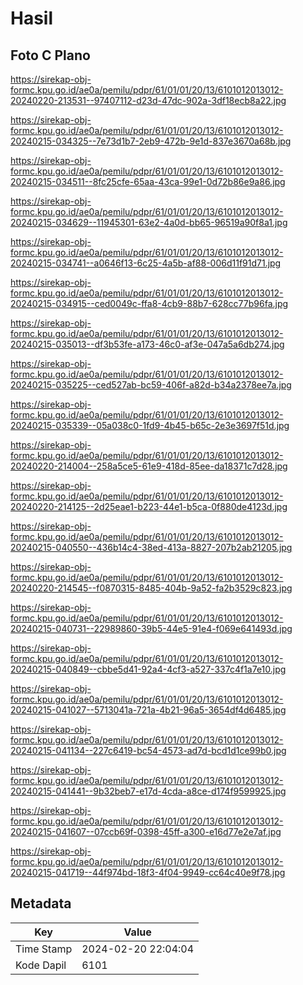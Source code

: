 # Hasil

## Foto C Plano

https://sirekap-obj-formc.kpu.go.id/ae0a/pemilu/pdpr/61/01/01/20/13/6101012013012-20240220-213531--97407112-d23d-47dc-902a-3df18ecb8a22.jpg

https://sirekap-obj-formc.kpu.go.id/ae0a/pemilu/pdpr/61/01/01/20/13/6101012013012-20240215-034325--7e73d1b7-2eb9-472b-9e1d-837e3670a68b.jpg

https://sirekap-obj-formc.kpu.go.id/ae0a/pemilu/pdpr/61/01/01/20/13/6101012013012-20240215-034511--8fc25cfe-65aa-43ca-99e1-0d72b86e9a86.jpg

https://sirekap-obj-formc.kpu.go.id/ae0a/pemilu/pdpr/61/01/01/20/13/6101012013012-20240215-034629--11945301-63e2-4a0d-bb65-96519a90f8a1.jpg

https://sirekap-obj-formc.kpu.go.id/ae0a/pemilu/pdpr/61/01/01/20/13/6101012013012-20240215-034741--a0646f13-6c25-4a5b-af88-006d11f91d71.jpg

https://sirekap-obj-formc.kpu.go.id/ae0a/pemilu/pdpr/61/01/01/20/13/6101012013012-20240215-034915--ced0049c-ffa8-4cb9-88b7-628cc77b96fa.jpg

https://sirekap-obj-formc.kpu.go.id/ae0a/pemilu/pdpr/61/01/01/20/13/6101012013012-20240215-035013--df3b53fe-a173-46c0-af3e-047a5a6db274.jpg

https://sirekap-obj-formc.kpu.go.id/ae0a/pemilu/pdpr/61/01/01/20/13/6101012013012-20240215-035225--ced527ab-bc59-406f-a82d-b34a2378ee7a.jpg

https://sirekap-obj-formc.kpu.go.id/ae0a/pemilu/pdpr/61/01/01/20/13/6101012013012-20240215-035339--05a038c0-1fd9-4b45-b65c-2e3e3697f51d.jpg

https://sirekap-obj-formc.kpu.go.id/ae0a/pemilu/pdpr/61/01/01/20/13/6101012013012-20240220-214004--258a5ce5-61e9-418d-85ee-da18371c7d28.jpg

https://sirekap-obj-formc.kpu.go.id/ae0a/pemilu/pdpr/61/01/01/20/13/6101012013012-20240220-214125--2d25eae1-b223-44e1-b5ca-0f880de4123d.jpg

https://sirekap-obj-formc.kpu.go.id/ae0a/pemilu/pdpr/61/01/01/20/13/6101012013012-20240215-040550--436b14c4-38ed-413a-8827-207b2ab21205.jpg

https://sirekap-obj-formc.kpu.go.id/ae0a/pemilu/pdpr/61/01/01/20/13/6101012013012-20240220-214545--f0870315-8485-404b-9a52-fa2b3529c823.jpg

https://sirekap-obj-formc.kpu.go.id/ae0a/pemilu/pdpr/61/01/01/20/13/6101012013012-20240215-040731--22989860-39b5-44e5-91e4-f069e641493d.jpg

https://sirekap-obj-formc.kpu.go.id/ae0a/pemilu/pdpr/61/01/01/20/13/6101012013012-20240215-040849--cbbe5d41-92a4-4cf3-a527-337c4f1a7e10.jpg

https://sirekap-obj-formc.kpu.go.id/ae0a/pemilu/pdpr/61/01/01/20/13/6101012013012-20240215-041027--5713041a-721a-4b21-96a5-3654df4d6485.jpg

https://sirekap-obj-formc.kpu.go.id/ae0a/pemilu/pdpr/61/01/01/20/13/6101012013012-20240215-041134--227c6419-bc54-4573-ad7d-bcd1d1ce99b0.jpg

https://sirekap-obj-formc.kpu.go.id/ae0a/pemilu/pdpr/61/01/01/20/13/6101012013012-20240215-041441--9b32beb7-e17d-4cda-a8ce-d174f9599925.jpg

https://sirekap-obj-formc.kpu.go.id/ae0a/pemilu/pdpr/61/01/01/20/13/6101012013012-20240215-041607--07ccb69f-0398-45ff-a300-e16d77e2e7af.jpg

https://sirekap-obj-formc.kpu.go.id/ae0a/pemilu/pdpr/61/01/01/20/13/6101012013012-20240215-041719--44f974bd-18f3-4f04-9949-cc64c40e9f78.jpg


## Metadata

| Key        | Value               |
| ---------- | ------------------- |
| Time Stamp | 2024-02-20 22:04:04 |
| Kode Dapil | 6101                |



